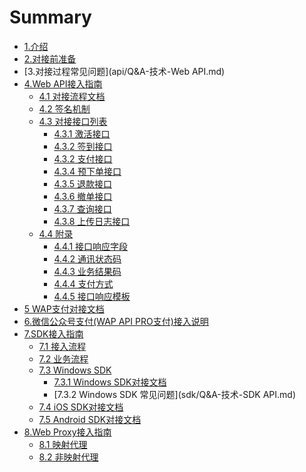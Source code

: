 # Summary
* [1.介绍](README.md)
* [2.对接前准备](business.md)
* [3.对接过程常见问题](api/Q&A-技术-Web API.md)
* [4.Web API接入指南](api/README.md)
    * [4.1 对接流程文档](api/apiflow.md)
    * [4.2 签名机制](api/sign.md)
    * [4.3 对接接口列表]()
       * [4.3.1 激活接口](api/interface/activate.md)
       * [4.3.2 签到接口](api/interface/checkin.md)
       * [4.3.2 支付接口](api/interface/pay.md)
       * [4.3.4 预下单接口](api/interface/precreate.md)
       * [4.3.5 退款接口](api/interface/refund.md)
       * [4.3.6 撤单接口](api/interface/revoke&cancel.md)
       * [4.3.7 查询接口](api/interface/query.md)
       * [4.3.8 上传日志接口](api/interface/uploadLog.md)
    * [4.4 附录]() 
       * [4.4.1 接口响应字段](api/annex/responseParams.md)
       * [4.4.2 通讯状态码](api/annex/responseCode.md)
       * [4.4.3 业务结果码](api/annex/resultCode.md)
       * [4.4.4 支付方式](api/annex/payway.md)
       * [4.4.5 接口响应模板](api/annex/responseExample.md)
* [5 WAP支付对接文档](api/wap.md)     
* [6.微信公众号支付(WAP API PRO支付)接入说明](api/wap2.md)
* [7.SDK接入指南](sdk/README.md)
    * [7.1 接入流程](sdk/flow.md)
    * [7.2 业务流程](sdk/business.md)
    * [7.3 Windows SDK]()
       * [7.3.1 Windows SDK对接文档](sdk/windows.md)
       * [7.3.2 Windows SDK 常见问题](sdk/Q&A-技术-SDK API.md)
    * [7.4 iOS SDK对接文档](sdk/ios.md)
    * [7.5 Android SDK对接文档](sdk/android.md)  
* [8.Web Proxy接入指南](proxy/README.md)
    * [8.1 映射代理](proxy/webproxy-auto.md)
    * [8.2 非映射代理](proxy/webproxy.md)
    
    
   

